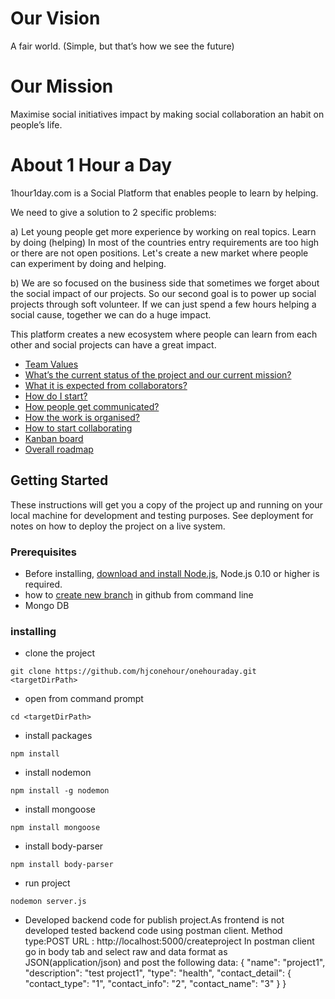 
# Our Vision
A fair world. (Simple, but that’s how we see the future)

# Our Mission
Maximise social initiatives impact by making social collaboration an habit on people’s life.

# About 1 Hour a Day
1hour1day.com is a Social Platform that enables people to learn by helping.

We need to give a solution to 2 specific problems:

a) Let young people get more experience by working on real topics. Learn by doing (helping) In most of the countries entry requirements are too high or there are not open positions. Let's create a new market where people can experiment by doing and helping.

b) We are so focused on the business side that sometimes we forget about the social impact of our projects. So our second goal is to power up social projects through soft volunteer. If we can just spend a few hours helping a social cause, together we can do a huge impact.

This platform creates a new ecosystem where people can learn from each other and social projects can have a great impact.


* [Team Values](https://github.com/hjconehour/onehouraday/wiki/Team-Values)
* [What’s the current status of the project and our current mission?](https://github.com/hjconehour/onehouraday/wiki/What%E2%80%99s-the-current-status-of-the-project-and-our-current-mission%3F)
* [What it is expected from collaborators?](https://github.com/hjconehour/onehouraday/wiki/What-it-is-expected-from-collaborators%3F)
* [How do I start?](https://github.com/hjconehour/onehouraday/wiki/How-do-I-start%3F)
* [How people get communicated?](https://github.com/hjconehour/onehouraday/wiki/How-people-get-communicated%3F)
* [How the work is organised?](https://github.com/hjconehour/onehouraday/wiki/How-the-work-is-organised%3F)
* [How to start collaborating](https://github.com/hjconehour/onehouraday/wiki/How-to-start-collaborating)
* [Kanban board](https://github.com/hjconehour/onehouraday/projects/1)
* [Overall roadmap](https://github.com/hjconehour/onehouraday/wiki/Overall-roadmap)


## Getting Started

These instructions will get you a copy of the project up and running on your local machine for development and testing purposes. See deployment for notes on how to deploy the project on a live system.

### Prerequisites
* Before installing, [ download and install Node.js](https://nodejs.org/en/), Node.js 0.10 or higher is required.
* how to [create new branch](https://github.com/Kunena/Kunena-Forum/wiki/Create-a-new-branch-with-git-and-manage-branches) in github from command line
* Mongo DB

### installing 
* clone the project
```
git clone https://github.com/hjconehour/onehouraday.git <targetDirPath>
```
* open <targetDir> from command prompt
```
cd <targetDirPath>
```
* install packages
```
npm install
```
* install nodemon 
```
npm install -g nodemon
```
* install mongoose
```
npm install mongoose
```
* install body-parser
```
npm install body-parser
```

* run project
```
nodemon server.js
```

* Developed backend code for publish project.As frontend is not developed tested backend code using postman client.
Method type:POST
URL : http://localhost:5000/createproject
In postman client go in body tab and select raw and data format as JSON(application/json) and post the following data:
{
	"name": "project1",
	"description": "test project1",
	"type": "health",
	"contact_detail": {
		"contact_type": "1",
		"contact_info": "2",
		"contact_name": "3"
	}
}
